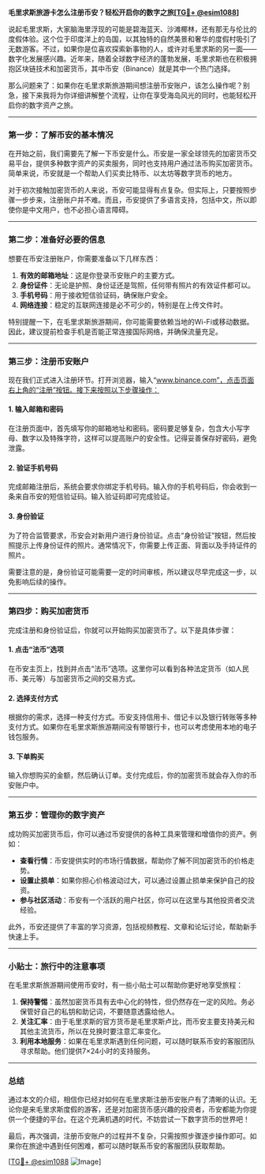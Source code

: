 **毛里求斯旅游卡怎么注册币安？轻松开启你的数字之旅[[TG💪+ @esim1088](https://t.me/s/esim1088)]**

说起毛里求斯，大家脑海里浮现的可能是碧海蓝天、沙滩椰林，还有那无与伦比的度假体验。这个位于印度洋上的岛国，以其独特的自然美景和奢华的度假村吸引了无数游客。不过，如果你是位喜欢探索新事物的人，或许对毛里求斯的另一面——数字化发展感兴趣。近年来，随着全球数字经济的蓬勃发展，毛里求斯也在积极拥抱区块链技术和加密货币，其中币安（Binance）就是其中一个热门选择。

那么问题来了：如果你在毛里求斯旅游期间想注册币安账户，该怎么操作呢？别急，接下来我将为你详细讲解整个流程，让你在享受海岛风光的同时，也能轻松开启你的数字资产之旅。

---

### **第一步：了解币安的基本情况**

在开始之前，我们需要先了解一下币安是什么。币安是一家全球领先的加密货币交易平台，提供多种数字资产的买卖服务，同时也支持用户通过法币购买加密货币。简单来说，币安就是一个帮助人们买卖比特币、以太坊等数字货币的地方。

对于初次接触加密货币的人来说，币安可能显得有点复杂。但实际上，只要按照步骤一步步来，注册账户并不难。而且，币安提供了多语言支持，包括中文，所以即使你是中文用户，也不必担心语言障碍。

---

### **第二步：准备好必要的信息**

想要在币安注册账户，你需要准备以下几样东西：

1. **有效的邮箱地址**：这是你登录币安账户的主要方式。
2. **身份证件**：无论是护照、身份证还是驾照，任何带有照片的有效证件都可以。
3. **手机号码**：用于接收短信验证码，确保账户安全。
4. **网络连接**：稳定的互联网连接是必不可少的，特别是在上传文件时。

特别提醒一下，在毛里求斯旅游期间，你可能需要依赖当地的Wi-Fi或移动数据。因此，建议提前检查手机是否能正常连接国际网络，并确保流量充足。

---

### **第三步：注册币安账户**

现在我们正式进入注册环节。打开浏览器，输入“www.binance.com”，点击页面右上角的“注册”按钮。接下来按照以下步骤操作：

#### **1. 输入邮箱和密码**
在注册页面中，首先填写你的邮箱地址和密码。密码要足够复杂，包含大小写字母、数字以及特殊字符，这样可以提高账户的安全性。记得妥善保存好密码，避免泄露。

#### **2. 验证手机号码**
完成邮箱注册后，系统会要求你绑定手机号码。输入你的手机号码后，你会收到一条来自币安的短信验证码。输入验证码即可完成验证。

#### **3. 身份验证**
为了符合监管要求，币安会对新用户进行身份验证。点击“身份验证”按钮，然后按照提示上传身份证件的照片。通常情况下，你需要上传正面、背面以及手持证件的照片。

需要注意的是，身份验证可能需要一定的时间审核，所以建议尽早完成这一步，以免影响后续的操作。

---

### **第四步：购买加密货币**

完成注册和身份验证后，你就可以开始购买加密货币了。以下是具体步骤：

#### **1. 点击“法币”选项**
在币安主页上，找到并点击“法币”选项。这里你可以看到各种法定货币（如人民币、美元等）与加密货币之间的交易方式。

#### **2. 选择支付方式**
根据你的需求，选择一种支付方式。币安支持信用卡、借记卡以及银行转账等多种支付方式。如果你在毛里求斯旅游期间没有带银行卡，也可以考虑使用本地的电子钱包服务。

#### **3. 下单购买**
输入你想购买的金额，然后确认订单。支付完成后，你的加密货币就会存入你的币安账户中。

---

### **第五步：管理你的数字资产**

成功购买加密货币后，你可以通过币安提供的各种工具来管理和增值你的资产。例如：

- **查看行情**：币安提供实时的市场行情数据，帮助你了解不同加密货币的价格走势。
- **设置止损单**：如果你担心价格波动过大，可以通过设置止损单来保护自己的投资。
- **参与社区活动**：币安有一个活跃的用户社区，你可以在这里与其他投资者交流经验。

此外，币安还提供了丰富的学习资源，包括视频教程、文章和论坛讨论，帮助新手快速上手。

---

### **小贴士：旅行中的注意事项**

在毛里求斯旅游期间使用币安时，有一些小贴士可以帮助你更好地享受旅程：

1. **保持警惕**：虽然加密货币具有去中心化的特性，但仍然存在一定的风险。务必保管好自己的私钥和助记词，不要随意透露给他人。
2. **关注汇率**：由于毛里求斯的官方货币是毛里求斯卢比，而币安主要支持美元和其他主流货币，所以在兑换时要注意汇率变化。
3. **利用本地服务**：如果在毛里求斯遇到任何问题，可以随时联系币安的客服团队寻求帮助。他们提供7×24小时的支持服务。

---

### **总结**

通过本文的介绍，相信你已经对如何在毛里求斯注册币安账户有了清晰的认识。无论你是来毛里求斯度假的游客，还是对加密货币感兴趣的投资者，币安都能为你提供一个便捷的平台。在这个充满机遇的时代，不妨尝试一下数字货币的世界吧！

最后，再次强调，注册币安账户的过程并不复杂，只需按照步骤逐步操作即可。如果你在旅途中遇到任何困难，都可以随时联系币安的客服团队获取帮助。

[[TG💪+ @esim1088](https://t.me/s/esim1088) ![Image](https://i.postimg.cc/4NQfJmqS/Snipaste-2025-05-13-00-14-12.png)]